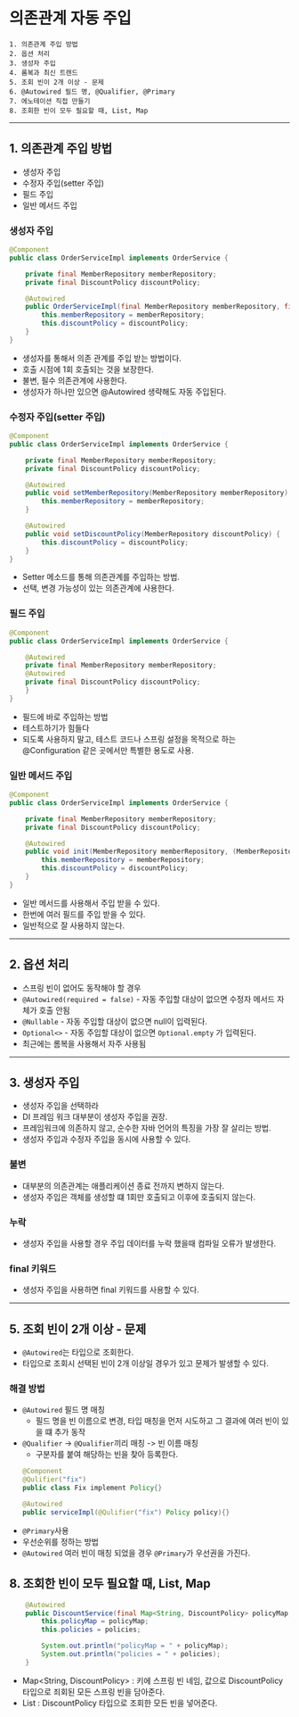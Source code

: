 # 의존관계 자동 주입
```
1. 의존관계 주입 방법
2. 옵션 처리
3. 생성자 주입
4. 롬복과 최신 트렌드
5. 조회 빈이 2개 이상 - 문제
6. @Autowired 필드 명, @Qualifier, @Primary
7. 에노테이션 직접 만들기
8. 조회한 빈이 모두 필요할 때, List, Map
```
---
## 1. 의존관계 주입 방법
- 생성자 주입
- 수정자 주입(setter 주입)
- 필드 주입
- 일반 메서드 주입

### 생성자 주입
```java
@Component
public class OrderServiceImpl implements OrderService {

    private final MemberRepository memberRepository;
    private final DiscountPolicy discountPolicy;

    @Autowired
    public OrderServiceImpl(final MemberRepository memberRepository, final DiscountPolicy discountPolicy) {
        this.memberRepository = memberRepository;
        this.discountPolicy = discountPolicy;
    }
}
```
- 생성자를 통해서 의존 관계를 주입 받는 방법이다.
- 호출 시점에 1회 호출되는 것을 보장한다.
- 불변, 필수 의존관계에 사용한다.
- 생성자가 하나만 있으면 @Autowired 생략해도 자동 주입된다.

### 수정자 주입(setter 주입)
```java
@Component
public class OrderServiceImpl implements OrderService {

    private final MemberRepository memberRepository;
    private final DiscountPolicy discountPolicy;

    @Autowired
    public void setMemberRepository(MemberRepository memberRepository) {
        this.memberRepository = memberRepository;
    }

    @Autowired
    public void setDiscountPolicy(MemberRepository discountPolicy) {
        this.discountPolicy = discountPolicy;
    }
}
```
- Setter 메소드를 통해 의존관계를 주입하는 방법.
- 선택, 변경 가능성이 있는 의존관계에 사용한다.

### 필드 주입
```java
@Component
public class OrderServiceImpl implements OrderService {

    @Autowired
    private final MemberRepository memberRepository;
    @Autowired
    private final DiscountPolicy discountPolicy;
    }
}
```
- 필드에 바로 주입하는 방법
- 테스트하기가 힘들다
- 되도록 사용하지 말고, 테스트 코드나 스프링 설정을 목적으로 하는 @Configuration 같은 곳에서만 특별한 용도로 사용.

### 일반 메서드 주입
```java
@Component
public class OrderServiceImpl implements OrderService {

    private final MemberRepository memberRepository;
    private final DiscountPolicy discountPolicy;

    @Autowired
    public void init(MemberRepository memberRepository, (MemberRepository discountPolicy) {
        this.memberRepository = memberRepository;
        this.discountPolicy = discountPolicy;
    }
}
```
- 일반 메서드를 사용해서 주입 받을 수 있다.
- 한번에 여러 필드를 주입 받을 수 있다.
- 일반적으로 잘 사용하지 않는다.
---  
## 2. 옵션 처리
- 스프링 빈이 없어도 동작해야 할 경우
- `@Autowired(required = false)` - 자동 주입할 대상이 없으면 수정자 메서드 자체가 호출 안됨
- `@Nullable` - 자동 주입할 대상이 없으면 null이 입력된다.
- `Optional<>` - 자동 주입할 대상이 없으면 `Optional.empty` 가 입력된다.
- 최근에는 롬복을 사용해서 자주 사용됨
---
## 3. 생성자 주입
- 생성자 주입을 선택하라
- DI 프레임 워크 대부분이 생성자 주입을 권장.
- 프레임워크에 의존하지 않고, 순수한 자바 언어의 특징을 가장 잘 살리는 방법.
- 생성자 주입과 수정자 주입을 동시에 사용할 수 있다.


### 불변
- 대부분의 의존관계는 애플리케이션 종료 전까지 변하지 않는다.
- 생성자 주입은 객체를 생성할 떄 1회만 호출되고 이후에 호출되지 않는다.

### 누락
- 생성자 주입을 사용할 경우 주입 데이터를 누락 했을때 컴파일 오류가 발생한다.

### final 키워드
- 생성자 주입을 사용하면 final 키워드를 사용할 수 있다.
---
## 5. 조회 빈이 2개 이상 - 문제
- `@Autowired`는 타입으로 조회한다.
- 타입으로 조회시 선택된 빈이 2개 이상일 경우가 있고 문제가 발생할 수 있다.

### 해결 방법
- `@Autowired` 필드 명 매칭
  - 필드 명을 빈 이름으로 변경, 타입 매칭을 먼저 시도하고 그 결과에 여러 빈이 있을 떄 추가 동작 
- `@Qualifier` -> `@Qualifier`끼리 매칭 -> 빈 이름 매칭
  - 구분자를 붙여 해당하는 빈을 찾아 등록한다.
  ```java
  @Component
  @Qulifier("fix")
  public class Fix implement Policy{}

  @Autowired
  public serviceImpl(@Qulifier("fix") Policy policy){}
    ```
- `@Primary`사용
- 우선순위를 정하는 방법
- `@Autowired` 여러 빈이 매칭 되었을 경우 `@Primary`가 우선권을 가진다.

## 8. 조회한 빈이 모두 필요할 때, List, Map
```java
    @Autowired
    public DiscountService(final Map<String, DiscountPolicy> policyMap, final List<DiscountPolicy> policies) {
        this.policyMap = policyMap;
        this.policies = policies;

        System.out.println("policyMap = " + policyMap);
        System.out.println("policies = " + policies);
    }
```       
 - Map<String, DiscountPolicy> : 키에 스프링 빈 네임, 값으로 DiscountPolicy타입으로 죄회된 모든 스프링 빈을 담아준다.
 - List<DiscountPolicy> : DiscountPolicy 타입으로 조회한 모든 빈을 넣어준다. 
